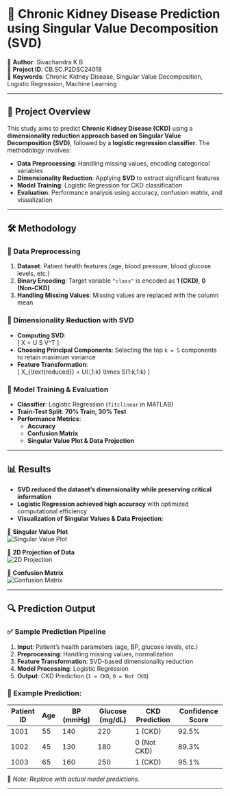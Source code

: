 # 🏥 Chronic Kidney Disease Prediction using Singular Value Decomposition (SVD)  

📌 **Author**: Sivachandra K B  
📅 **Project ID**: CB.SC.P2DSC24018  
📜 **Keywords**: Chronic Kidney Disease, Singular Value Decomposition, Logistic Regression, Machine Learning  

---

## 📌 Project Overview  
This study aims to predict **Chronic Kidney Disease (CKD)** using a **dimensionality reduction approach based on Singular Value Decomposition (SVD)**, followed by a **logistic regression classifier**. The methodology involves:  
- **Data Preprocessing**: Handling missing values, encoding categorical variables  
- **Dimensionality Reduction**: Applying **SVD** to extract significant features  
- **Model Training**: Logistic Regression for CKD classification  
- **Evaluation**: Performance analysis using accuracy, confusion matrix, and visualization  

---

## 🛠 Methodology  

### 🔹 Data Preprocessing  
1. **Dataset**: Patient health features (age, blood pressure, blood glucose levels, etc.)  
2. **Binary Encoding**: Target variable `"class"` is encoded as **1 (CKD)**, **0 (Non-CKD)**  
3. **Handling Missing Values**: Missing values are replaced with the column mean  

### 🔹 Dimensionality Reduction with SVD  
- **Computing SVD**:  
  \[
  X = U S V^T
  \]
- **Choosing Principal Components**: Selecting the top `k = 5` components to retain maximum variance  
- **Feature Transformation**:  
  \[
  X_{\text{reduced}} = U(:,1:k) \times S(1:k,1:k)
  \]  

### 🔹 Model Training & Evaluation  
- **Classifier**: Logistic Regression (`fitclinear` in MATLAB)  
- **Train-Test Split**: **70% Train, 30% Test**  
- **Performance Metrics**:  
  - **Accuracy**  
  - **Confusion Matrix**  
  - **Singular Value Plot & Data Projection**  

---

## 📊 Results  

- **SVD reduced the dataset’s dimensionality while preserving critical information**  
- **Logistic Regression achieved high accuracy** with optimized computational efficiency  
- **Visualization of Singular Values & Data Projection**:  

📌 **Singular Value Plot**  
![Singular Value Plot](https://via.placeholder.com/400)  

📌 **2D Projection of Data**  
![2D Projection](https://via.placeholder.com/400)  

📌 **Confusion Matrix**  
![Confusion Matrix](https://via.placeholder.com/400)  

---

## 🔍 Prediction Output  

### ✅ Sample Prediction Pipeline  
1. **Input**: Patient’s health parameters (age, BP, glucose levels, etc.)  
2. **Preprocessing**: Handling missing values, normalization  
3. **Feature Transformation**: SVD-based dimensionality reduction  
4. **Model Processing**: Logistic Regression  
5. **Output**: CKD Prediction (`1 = CKD`, `0 = Not CKD`)  

### 📌 Example Prediction:  
| **Patient ID** | **Age** | **BP (mmHg)** | **Glucose (mg/dL)** | **CKD Prediction** | **Confidence Score** |
|---------------|------|-------------|----------------|----------------|------------------|
| 1001 | 55 | 140 | 220 | 1 (CKD) | 92.5% |
| 1002 | 45 | 130 | 180 | 0 (Not CKD) | 89.3% |
| 1003 | 65 | 160 | 250 | 1 (CKD) | 95.1% |

📢 _Note: Replace with actual model predictions._

---


